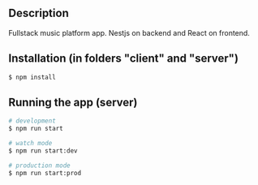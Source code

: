 ## Description

Fullstack music platform app. Nestjs on backend and React on frontend.

## Installation (in folders "client" and "server")

```bash
$ npm install
```

## Running the app (server)

```bash
# development
$ npm run start

# watch mode
$ npm run start:dev

# production mode
$ npm run start:prod
```
